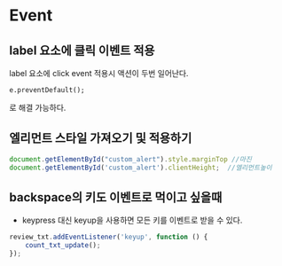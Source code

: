 # Event



## label 요소에 클릭 이벤트 적용

label 요소에 click event 적용시 액션이 두번 일어난다.

`e.preventDefault();`

로 해결 가능하다.




## 엘리먼트 스타일 가져오기 및 적용하기
```javascript
document.getElementById("custom_alert").style.marginTop //마진
document.getElementById('custom_alert').clientHeight;  //엘리먼트높이
```



## backspace의 키도 이벤트로 먹이고 싶을때

- keypress 대신 keyup을 사용하면 모든 키를 이벤트로 받을 수 있다. 

```javascript
review_txt.addEventListener('keyup', function () {
    count_txt_update();
});
```


